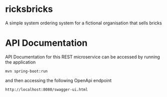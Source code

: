# ricksbricks
A simple system ordering system for a fictional organisation that sells bricks

# API Documentation

API Documentation for this REST microservice can be accessed by running the application

`mvn spring-boot:run`

and then accessing the following OpenApi endpoint

`http://localhost:8080/swagger-ui.html`